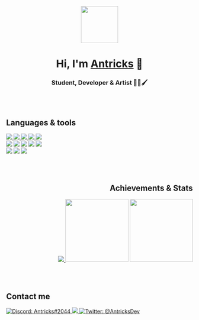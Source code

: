 <div align="center">
  <a href="https://antricks.dev/"><img src="https://antricks.dev/img/pinguin-640.png" width="100" height="100"></a>
  <h1> Hi, I'm <a href="https://antricks.dev/">Antricks</a> 👋</h1>
  <h3> Student, Developer & Artist 📖👾🖌</h2>
</div>

<br><br>

<div align="left">
  <h2>Languages & tools</h2>
  <div>
    <a href="https://github.com/Antricks?tab=repositories&language=java">
      <img src="https://img.shields.io/badge/Java-ED8B00.svg?style=for-the-badge&logo=java&logoColor=white">
    </a>
    <a href="https://github.com/Antricks?tab=repositories&language=python">
      <img src="https://img.shields.io/badge/Python-3670A0?style=for-the-badge&logo=python&logoColor=ffdd54">
    </a>
    <a href="https://github.com/Antricks?tab=repositories&language=javascript">
      <img src="https://img.shields.io/badge/JavaScript-323330.svg?style=for-the-badge&logo=javascript&logoColor=F7DF1E">
    </a>
    <a href="https://github.com/Antricks?tab=repositories&language=c%2B%2B">
      <img src="https://img.shields.io/badge/C++-00599C?style=for-the-badge&logo=cplusplus&logoColor=white">
    </a>
    <a href="https://github.com/Antricks?tab=repositories&language=nim">
      <img src="https://img.shields.io/badge/Nim-FFE953?style=for-the-badge&logo=nim&logoColor=black">
    </a>
  </div>
  
  <div>
    <img src="https://img.shields.io/badge/Visual%20Studio%20Code-007ACC.svg?style=for-the-badge&logo=visual-studio-code">
    <img src="https://img.shields.io/badge/PyCharm%20PE-18d68c.svg?style=for-the-badge&logo=pycharm&logoColor=fcf84a">
    <img src="https://img.shields.io/badge/godot-ffffff.svg?style=for-the-badge&logo=godot-engine">
    <img src="https://img.shields.io/badge/sublime_text-575757.svg?style=for-the-badge&logo=sublime-text&logoColor=important">
    <img src="https://img.shields.io/badge/Insomnia-black.svg?style=for-the-badge&logo=insomnia&logoColor=5849BE">
  </div>
  
  <div>
    <img src="https://shields.io/badge/Aseprite-7d929e.svg?style=for-the-badge&logo=aseprite&logoColor=white">
    <img src="https://shields.io/badge/GIMP-5c5543.svg?style=for-the-badge&logo=gimp&logoColor=white">
    <img src="https://shields.io/badge/Krita-3babff.svg?style=for-the-badge&logo=krita&logoColor=white">
  </div>
</div>

<br><br>

<div align="right">
  <h2>Achievements & Stats</h2>
  <a href="https://github.com/ryo-ma/github-profile-trophy">
    <img src="https://github-profile-trophy.vercel.app/?username=Antricks&row=1&theme=gruvbox&margin-w=5"/>
  </a>
  <img height="170" src="https://github-readme-stats.vercel.app/api?username=Antricks&count_private=true&include_all_commits=true&show_icons=true&theme=gruvbox&locale=en" />
  <img height="170" src="https://github-readme-stats.vercel.app/api/top-langs/?username=Antricks&layout=compact&theme=gruvbox&show_icons=true" />
</div>

<br><br>

<div align="left">
  <h2>Contact me</h2>
  <a href="https://discord.com/users/430664507476672524">
    <img src="https://img.shields.io/badge/Antricks%232044-5865F2.svg?style=for-the-badge&logo=discord&logoColor=white" alt="Discord: Antricks#2044">
  </a>
  <a href="mailto:antricks.dev@posteo.de" target="blank">
    <img src="https://img.shields.io/badge/E--Mail-ea4335.svg?style=for-the-badge&logo=maildotru&logoColor=white" />
  </a>
  <a href="https://twitter.com/AntricksDev" target="blank">
    <img src="https://img.shields.io/twitter/follow/antricksdev?logo=twitter&style=for-the-badge" alt="Twitter: @AntricksDev"/>
  </a>
</div>
